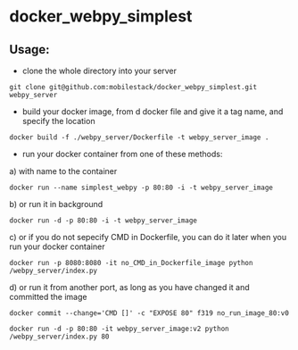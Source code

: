 # docker_webpy_simplest

## Usage:

- clone the whole directory into your server


`git clone git@github.com:mobilestack/docker_webpy_simplest.git webpy_server`


- build your docker image, from d docker file and give it a tag name, and specify the location

`docker build -f ./webpy_server/Dockerfile -t webpy_server_image .`

- run your docker container from one of these methods:

 a) with name to the container

`docker run --name simplest_webpy -p 80:80 -i -t webpy_server_image`

 b) or run it in background

`docker run -d -p 80:80 -i -t webpy_server_image`

 c) or if you do not sepecify CMD in Dockerfile, you can do it later when you run your docker container

`docker run -p 8080:8080 -it no_CMD_in_Dockerfile_image python /webpy_server/index.py`

 d) or run it from another port, as long as you have changed it and committed the image

`docker commit --change='CMD []' -c "EXPOSE 80" f319 no_run_image_80:v0`


`docker run -d -p 80:80 -it webpy_server_image:v2 python /webpy_server/index.py 80`

